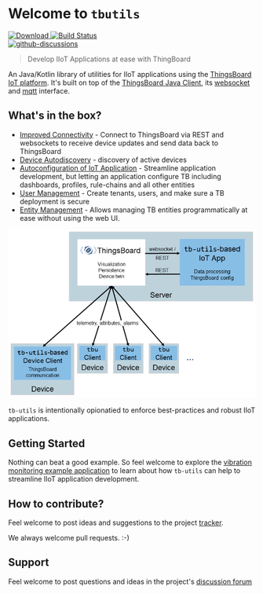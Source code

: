 # Welcome to `tbutils`

[ ![Download](https://img.shields.io/github/v/release/systema/tbutils) ](https://github.com/systema/tbutils/releases)  [![Build Status](https://github.com/systema/tbutils/workflows/build/badge.svg)](https://github.com/systema/tbutils/actions?query=workflow%3Abuild)  
[![github-discussions](https://img.shields.io/badge/discuss-tbutils-orange)](https://github.com/systema/tbutils/discussions)



> Develop IIoT Applications at ease with ThingBoard

An Java/Kotlin library of utilities for IIoT applications using the [ThingsBoard IoT platform](https://thingsboard.io).
It's built on top of the [ThingsBoard Java Client](https://thingsboard.io/docs/reference/rest-client/),
its [websocket](https://thingsboard.io/docs/user-guide/telemetry/#websocket-api)
and [mqtt](https://thingsboard.io/docs/reference/mqtt-api/) interface.


## What's in the box?


* [Improved Connectivity](#improved-connectivity) - Connect to ThingsBoard via REST and websockets to receive device
  updates and send data back to ThingsBoard
* [Device Autodiscovery](#device-autodiscovery) - discovery of active devices
* [Autoconfiguration of IoT Application](#thingsboard-autoconfiguration) - Streamline application development, but
  letting an application configure TB including dashboards, profiles, rule-chains and all other entities
* [User Management](#user-management) - Create tenants, users, and make sure a TB deployment is secure
* [Entity Management](#simplified-entity-management) - Allows managing TB entities programmatically at ease without
  using the web UI.


![overall architecture](images/architecture.png)

`tb-utils` is intentionally opionatied to enforce best-practices and robust IIoT applications.


## Getting Started

Nothing can beat a good example. So feel welcome to explore
the [vibration monitoring example application](examples/vibration-monitoring/README.md) to learn about how `tb-utils` can
help to streamline IIoT application development.


##  How to contribute?

Feel welcome to post ideas and suggestions to the project [tracker](https://github.com/systema/tbutils/issues).

We always welcome pull requests. :-)


## Support

Feel welcome to post questions and ideas in the project's [discussion forum](https://github.com/systema/tbutils/discussions)

